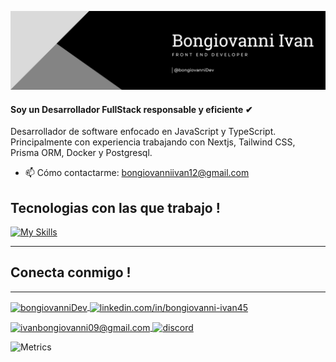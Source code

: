 ![Header](./redes/banner-linkedin.png)

#### Soy un Desarrollador FullStack responsable y eficiente ✔
Desarrollador de software enfocado en JavaScript y TypeScript. Principalmente con experiencia trabajando con Nextjs, Tailwind CSS, Prisma ORM, Docker y Postgresql.

- 📫 Cómo contactarme: bongiovanniivan12@gmail.com 

<h2 align="left">Tecnologias con las que trabajo !</h2>

[![My Skills](https://skillicons.dev/icons?i=javascript,typescript,react,astro,nextjs,tailwindcss,prisma,postgresql,mongodb,html,css,docker,vercel,git,github,nodejs,express,nestjs)](https://skillicons.dev)

<hr>
<h2 align="left">Conecta conmigo !</h2>
<hr>
<p align="left">
  <a href="https://twitter.com/bongiovanniDev" target="_blank">
    <img align="center" src="https://raw.githubusercontent.com/rahuldkjain/github-profile-readme-generator/master/src/images/icons/Social/twitter.svg" alt="bongiovanniDev" height="30" width="40" />
  </a>
  
  <a href="https://www.linkedin.com/in/bongiovanni-ivan45/" target="_blank">
    <img align="center" src="https://raw.githubusercontent.com/rahuldkjain/github-profile-readme-generator/master/src/images/icons/Social/linked-in-alt.svg" alt="linkedin.com/in/bongiovanni-ivan45" height="30" width="40" />
  </a>
  
</p>
<p align="left">
  
  <a href="mailto:ivanbongiovanni09@gmail.com" target="_blank">
    <img align="center" src="https://upload.wikimedia.org/wikipedia/commons/thumb/7/7e/Gmail_icon_%282020%29.svg/1024px-Gmail_icon_%282020%29.svg.png" alt="ivanbongiovanni09@gmail.com" height="30" width="40" style="height: 30px; width: 40px;" />
  </a>
  
  <a href="https://discord.com/users/601604373822308375" target="_blank">
    <img align="center" src="https://raw.githubusercontent.com/rahuldkjain/github-profile-readme-generator/master/src/images/icons/Social/discord.svg" alt="discord" height="40" width="50" />
  </a>
</p>


![Metrics](https://metrics.lecoq.io/ivan2214?template=classic&base.hireable=true&isocalendar=1&languages=1&lines=1&activity=1&notable=1&base=header%2C%20activity%2C%20community%2C%20repositories%2C%20metadata&base.indepth=false&base.hireable=true&base.skip=false&isocalendar=false&isocalendar.duration=full-year&languages=false&languages.limit=8&languages.threshold=0%25&languages.other=false&languages.colors=github&languages.sections=most-used&languages.indepth=false&languages.analysis.timeout=15&languages.analysis.timeout.repositories=7.5&languages.categories=markup%2C%20programming&languages.recent.categories=markup%2C%20programming&languages.recent.load=300&languages.recent.days=14&lines=false&lines.sections=base&lines.repositories.limit=4&lines.history.limit=1&lines.delay=0&notable=false&notable.from=organization&notable.repositories=false&notable.indepth=false&notable.types=commit&notable.self=false&activity=false&activity.limit=5&activity.load=300&activity.days=14&activity.visibility=all&activity.timestamps=false&activity.filter=all&config.timezone=America%2FBuenos_Aires&config.octicon=true)
